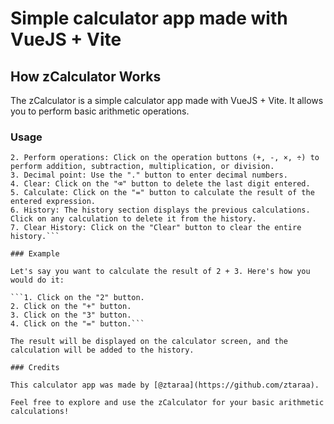 # Simple calculator app made with VueJS + Vite

## How zCalculator Works

The zCalculator is a simple calculator app made with VueJS + Vite. It allows you to perform basic arithmetic operations.

### Usage

```1. Enter numbers: Click on the number buttons (1-9) to enter the desired numbers.
2. Perform operations: Click on the operation buttons (+, -, ×, ÷) to perform addition, subtraction, multiplication, or division.
3. Decimal point: Use the "." button to enter decimal numbers.
4. Clear: Click on the "⌫" button to delete the last digit entered.
5. Calculate: Click on the "=" button to calculate the result of the entered expression.
6. History: The history section displays the previous calculations. Click on any calculation to delete it from the history.
7. Clear History: Click on the "Clear" button to clear the entire history.```

### Example

Let's say you want to calculate the result of 2 + 3. Here's how you would do it:

```1. Click on the "2" button.
2. Click on the "+" button.
3. Click on the "3" button.
4. Click on the "=" button.```

The result will be displayed on the calculator screen, and the calculation will be added to the history.

### Credits

This calculator app was made by [@ztaraa](https://github.com/ztaraa).

Feel free to explore and use the zCalculator for your basic arithmetic calculations!